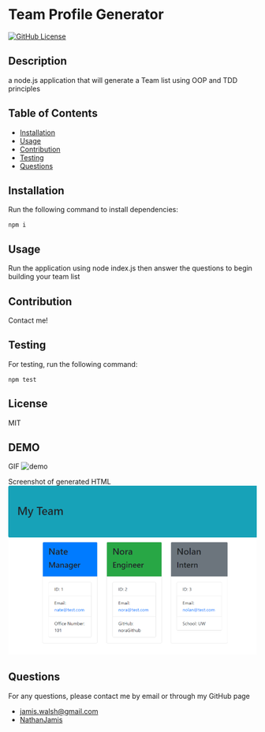 
# Team Profile Generator

[![GitHub License](https://img.shields.io/badge/license-MIT-green)](License.md)

## Description

a node.js application that will generate a Team list using OOP and TDD principles

## Table of Contents

* [Installation](#installation)
* [Usage](#usage)
* [Contribution](#contribution)
* [Testing](#testing)
* [Questions](#questions)

## Installation

Run the following command to install dependencies:

```
npm i
```

## Usage

Run the application using node index.js then answer the questions to begin building your team list

## Contribution

Contact me!

## Testing

For testing, run the following command:

```
npm test
```

## License

MIT 

## DEMO

GIF
![demo](https://github.com/NathanJamis/TeamProfileGenerator/blob/main/Assets/demo.gif)

Screenshot of generated HTML
![screenshot](https://github.com/NathanJamis/TeamProfileGenerator/blob/main/Assets/screenshot.png)

## Questions

For any questions, please contact me by email or through my GitHub page
* [jamis.walsh@gmail.com](mailto:jamis.walsh@gmail.com)
* [NathanJamis](https://github.com/NathanJamis)

